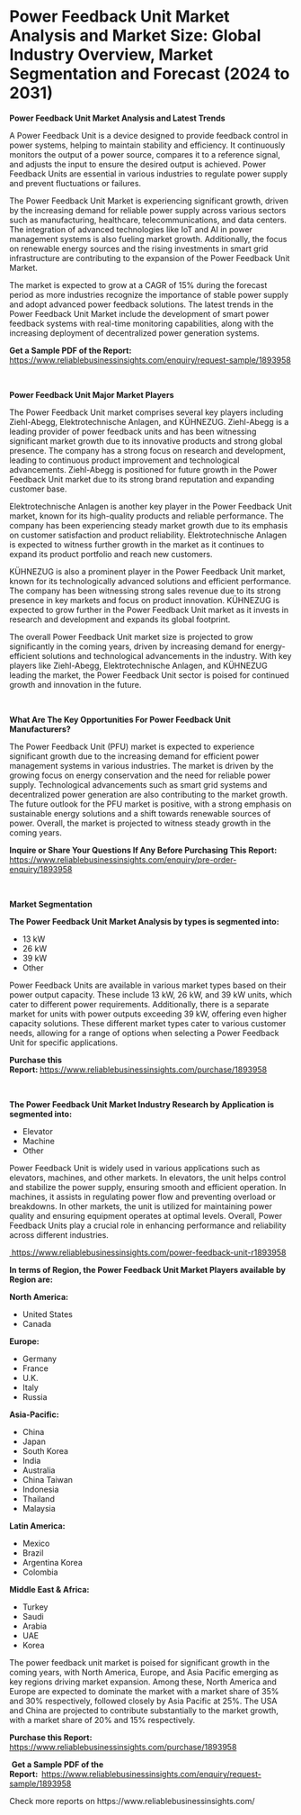 <p><h1>Power Feedback Unit Market Analysis and Market Size: Global Industry Overview, Market Segmentation and Forecast (2024 to 2031)</h1></p><p><strong>Power Feedback Unit Market Analysis and Latest Trends</strong></p>
<p><p>A Power Feedback Unit is a device designed to provide feedback control in power systems, helping to maintain stability and efficiency. It continuously monitors the output of a power source, compares it to a reference signal, and adjusts the input to ensure the desired output is achieved. Power Feedback Units are essential in various industries to regulate power supply and prevent fluctuations or failures.</p><p>The Power Feedback Unit Market is experiencing significant growth, driven by the increasing demand for reliable power supply across various sectors such as manufacturing, healthcare, telecommunications, and data centers. The integration of advanced technologies like IoT and AI in power management systems is also fueling market growth. Additionally, the focus on renewable energy sources and the rising investments in smart grid infrastructure are contributing to the expansion of the Power Feedback Unit Market.</p><p>The market is expected to grow at a CAGR of 15% during the forecast period as more industries recognize the importance of stable power supply and adopt advanced power feedback solutions. The latest trends in the Power Feedback Unit Market include the development of smart power feedback systems with real-time monitoring capabilities, along with the increasing deployment of decentralized power generation systems.</p></p>
<p><strong>Get a Sample PDF of the Report:&nbsp;</strong> <a href="https://www.reliablebusinessinsights.com/enquiry/request-sample/1893958">https://www.reliablebusinessinsights.com/enquiry/request-sample/1893958</a></p>
<p>&nbsp;</p>
<p><strong>Power Feedback Unit Major Market Players</strong></p>
<p><p>The Power Feedback Unit market comprises several key players including Ziehl-Abegg, Elektrotechnische Anlagen, and KÜHNEZUG. Ziehl-Abegg is a leading provider of power feedback units and has been witnessing significant market growth due to its innovative products and strong global presence. The company has a strong focus on research and development, leading to continuous product improvement and technological advancements. Ziehl-Abegg is positioned for future growth in the Power Feedback Unit market due to its strong brand reputation and expanding customer base.</p><p>Elektrotechnische Anlagen is another key player in the Power Feedback Unit market, known for its high-quality products and reliable performance. The company has been experiencing steady market growth due to its emphasis on customer satisfaction and product reliability. Elektrotechnische Anlagen is expected to witness further growth in the market as it continues to expand its product portfolio and reach new customers.</p><p>KÜHNEZUG is also a prominent player in the Power Feedback Unit market, known for its technologically advanced solutions and efficient performance. The company has been witnessing strong sales revenue due to its strong presence in key markets and focus on product innovation. KÜHNEZUG is expected to grow further in the Power Feedback Unit market as it invests in research and development and expands its global footprint.</p><p>The overall Power Feedback Unit market size is projected to grow significantly in the coming years, driven by increasing demand for energy-efficient solutions and technological advancements in the industry. With key players like Ziehl-Abegg, Elektrotechnische Anlagen, and KÜHNEZUG leading the market, the Power Feedback Unit sector is poised for continued growth and innovation in the future.</p></p>
<p>&nbsp;</p>
<p><strong>What Are The Key Opportunities For Power Feedback Unit Manufacturers?</strong></p>
<p><p>The Power Feedback Unit (PFU) market is expected to experience significant growth due to the increasing demand for efficient power management systems in various industries. The market is driven by the growing focus on energy conservation and the need for reliable power supply. Technological advancements such as smart grid systems and decentralized power generation are also contributing to the market growth. The future outlook for the PFU market is positive, with a strong emphasis on sustainable energy solutions and a shift towards renewable sources of power. Overall, the market is projected to witness steady growth in the coming years.</p></p>
<p><strong>Inquire or Share Your Questions If Any Before Purchasing This Report:</strong> <a href="https://www.reliablebusinessinsights.com/enquiry/pre-order-enquiry/1893958">https://www.reliablebusinessinsights.com/enquiry/pre-order-enquiry/1893958</a></p>
<p>&nbsp;</p>
<p><strong>Market Segmentation</strong></p>
<p><strong>The Power Feedback Unit Market Analysis by types is segmented into:</strong></p>
<p><ul><li>13 kW</li><li>26 kW</li><li>39 kW</li><li>Other</li></ul></p>
<p><p>Power Feedback Units are available in various market types based on their power output capacity. These include 13 kW, 26 kW, and 39 kW units, which cater to different power requirements. Additionally, there is a separate market for units with power outputs exceeding 39 kW, offering even higher capacity solutions. These different market types cater to various customer needs, allowing for a range of options when selecting a Power Feedback Unit for specific applications.</p></p>
<p><strong>Purchase this Report:&nbsp;</strong><a href="https://www.reliablebusinessinsights.com/purchase/1893958">https://www.reliablebusinessinsights.com/purchase/1893958</a></p>
<p>&nbsp;</p>
<p><strong>The Power Feedback Unit Market Industry Research by Application is segmented into:</strong></p>
<p><ul><li>Elevator</li><li>Machine</li><li>Other</li></ul></p>
<p><p>Power Feedback Unit is widely used in various applications such as elevators, machines, and other markets. In elevators, the unit helps control and stabilize the power supply, ensuring smooth and efficient operation. In machines, it assists in regulating power flow and preventing overload or breakdowns. In other markets, the unit is utilized for maintaining power quality and ensuring equipment operates at optimal levels. Overall, Power Feedback Units play a crucial role in enhancing performance and reliability across different industries.</p></p>
<p><a href="https://www.reliablebusinessinsights.com/power-feedback-unit-r1893958">&nbsp;https://www.reliablebusinessinsights.com/power-feedback-unit-r1893958</a></p>
<p><strong>In terms of Region, the Power Feedback Unit Market Players available by Region are:</strong></p>
<p>
    <p> <strong> North America: </strong>
        <ul>
            <li>United States</li>
            <li>Canada</li>
        </ul>
        </p> 
    <p> <strong> Europe: </strong>
        <ul>
            <li>Germany</li>
            <li>France</li>
            <li>U.K.</li>
            <li>Italy</li>
            <li>Russia</li>
        </ul>
        </p> 
    <p> <strong> Asia-Pacific: </strong>
        <ul>
            <li>China</li>
            <li>Japan</li>
            <li>South Korea</li>
            <li>India</li>
            <li>Australia</li>
            <li>China Taiwan</li>
            <li>Indonesia</li>
            <li>Thailand</li>
            <li>Malaysia</li>
        </ul>
        </p> 
    <p> <strong> Latin America: </strong>
        <ul>
            <li>Mexico</li>
            <li>Brazil</li>
            <li>Argentina Korea</li>
            <li>Colombia</li>
        </ul>
        </p> 
    <p> <strong> Middle East & Africa: </strong>
        <ul>
            <li>Turkey</li>
            <li>Saudi</li>
            <li>Arabia</li>
            <li>UAE</li>
            <li>Korea</li>
        </ul>
    </p>
    </p>
<p><p>The power feedback unit market is poised for significant growth in the coming years, with North America, Europe, and Asia Pacific emerging as key regions driving market expansion. Among these, North America and Europe are expected to dominate the market with a market share of 35% and 30% respectively, followed closely by Asia Pacific at 25%. The USA and China are projected to contribute substantially to the market growth, with a market share of 20% and 15% respectively.</p></p>
<p><strong>Purchase this Report: </strong><a href="https://www.reliablebusinessinsights.com/purchase/1893958">https://www.reliablebusinessinsights.com/purchase/1893958</a></p>
<p>&nbsp;<strong>Get a Sample PDF of the Report:&nbsp;&nbsp;</strong><a href="https://www.reliablebusinessinsights.com/enquiry/request-sample/1893958">https://www.reliablebusinessinsights.com/enquiry/request-sample/1893958</a></p>
<p><strong></strong></p>
<p>Check more reports on https://www.reliablebusinessinsights.com/</p>
